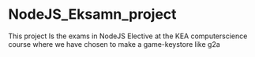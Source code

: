 # NodeJS_Eksamn_project
This project Is the exams in NodeJS Elective at the KEA computerscience course where we have chosen to make a game-keystore like g2a 
